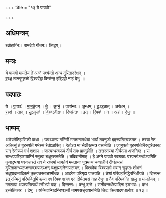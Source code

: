 +++
title = "१३ ये पायवो"

+++
## अधिमन्त्रम्
रक्षोहाग्निः। वामदेवो गौतमः। त्रिष्टुप्।

## मन्त्रः
ये पा॒यवो॑ मामते॒यं ते॑ अग्ने॒ पश्य॑न्तो अ॒न्धं दु॑रि॒तादर॑क्षन् ।  
र॒रक्ष॒ तान्त्सु॒कृतो॑ वि॒श्ववे॑दा॒ दिप्स॑न्त॒ इद्रि॒पवो॒ नाह॑ देभुः ॥

## पदपाठः
ये । पा॒यवः॑ । मा॒म॒ते॒यम् । ते॒ । अ॒ग्ने॒ । पश्य॑न्तः । अ॒न्धम् । दुः॒ऽइ॒तात् । अर॑क्षन् ।  
र॒रक्ष॑ । तान् । सु॒ऽकृतः॑ । वि॒श्वऽवे॑दाः । दिप्स॑न्तः । इत् । रि॒पवः॑ । न । अह॑ । दे॒भुः॒ ॥

## भाष्यम्
अत्रेयमैतिहासिकी कथा । उचथ्यस्य गर्भिणीं ममतानामधेयां भार्यां तदनुजो बृहस्पतिरचकमत । तस्या रेत अधित्सुं तं बृहस्पतिं गर्भस्थं रेतोऽब्रवित् । रेतोऽत्र मा सैक्षीरहमत्र वसामीति । एवमुक्तो बृहस्पतिर्निरुद्धरेतस्कः सन् रेतोरूपं गर्भं शशाप । जात्यन्धत्वरूपं दीर्घं तमः प्राप्नुहीति । तत्तस्तस्यां दीर्घतमा अजनिष्ठ । स चान्ध्यपरिहारायाग्निं स्तुत्वा चक्षुरलभतेति । तदिदानीमाह । हे अग्ने पायवो रक्शकाः पश्यन्तोऽन्धोऽयमिति कृपादृष्त्या पश्यन्तस्ते तव ये रश्मयो मामतेयं ममतायाः पुत्रमन्धं चक्शर्हीनं दीर्घतमसं दुरितादान्ध्यलक्षणाच्छापादरक्षन् चक्षुष्प्रदानेनापालयन् । विश्वदेवा विश्वप्रज्ञो भवान् सुकृतः शोभनं चक्षुष्प्रदानादिकर्म कृतवतस्तान्रश्मीन्रक्ष । आदरेण परिगृह्य पालयति । तेशां परिग्रहसिद्धिरभिधीयते । दिप्सन्त इत् दम्भितुं परिभवितुमिच्छन्त एव रिपवः शत्रव एनं दीर्घतमसं नाह देभुः ॥ नैव परिभवन्ति खलु ॥ मामतेयम् । ममशाया अपत्यमित्यर्थे स्त्रीभ्यो ढक् । दिप्सन्तः । दन्भु दम्भे । सनीवन्तर्धेत्यादिना इडभावः । दम्भ इच्चेतिकारः । देभुः । श्रन्थिग्रन्थिदन्भिष्वञ्जी नामपसङ्ख्यानमिति लिटः कित्त्वादपधालोपः ॥ १३ ॥